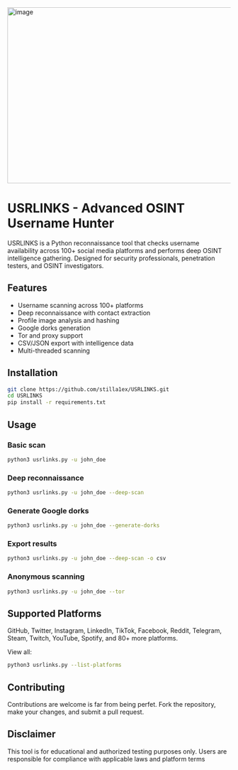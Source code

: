<img width="1013" height="396" alt="image" src="https://github.com/user-attachments/assets/1eef4979-5b1d-43cf-8d23-5e7329296408" />


# USRLINKS - Advanced OSINT Username Hunter

USRLINKS is a Python reconnaissance tool that checks username availability across 100+ social media platforms and performs deep OSINT intelligence gathering. Designed for security professionals, penetration testers, and OSINT investigators.

## Features

* Username scanning across 100+ platforms
* Deep reconnaissance with contact extraction
* Profile image analysis and hashing
* Google dorks generation
* Tor and proxy support
* CSV/JSON export with intelligence data
* Multi-threaded scanning

## Installation

```bash
git clone https://github.com/stilla1ex/USRLINKS.git
cd USRLINKS
pip install -r requirements.txt
```

## Usage

### Basic scan
```bash
python3 usrlinks.py -u john_doe
```

### Deep reconnaissance
```bash
python3 usrlinks.py -u john_doe --deep-scan
```

### Generate Google dorks
```bash
python3 usrlinks.py -u john_doe --generate-dorks
```

### Export results
```bash
python3 usrlinks.py -u john_doe --deep-scan -o csv
```

### Anonymous scanning
```bash
python3 usrlinks.py -u john_doe --tor
```

## Supported Platforms

GitHub, Twitter, Instagram, LinkedIn, TikTok, Facebook, Reddit, Telegram, Steam, Twitch, YouTube, Spotify, and 80+ more platforms.

View all:
```bash
python3 usrlinks.py --list-platforms
```

## Contributing

Contributions are welcome is far from being perfet. Fork the repository, make your changes, and submit a pull request.

## Disclaimer

This tool is for educational and authorized testing purposes only. Users are responsible for compliance with applicable laws and platform terms

